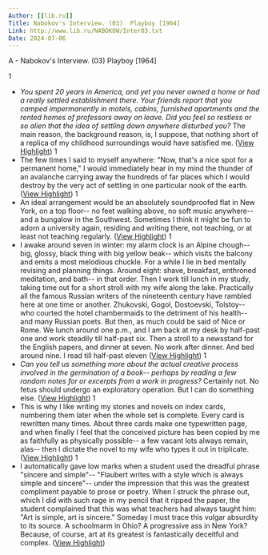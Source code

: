 ```yaml
---
Author: [[lib.ru]]
Title: Nabokov's Interview. (03)  Playboy [1964]
Link: http://www.lib.ru/NABOKOW/Inter03.txt
Date: 2024-07-06
---
```

A - Nabokov's Interview. (03)  Playboy [1964]

1
- *You spent 20 years in America, and yet you never owned a home or had a really settled establishment there. Your friends report that you camped impermanently in motels, cabins, furnished apartments and the rented homes of professors away on leave. Did you feel so restless or so alien that the idea of settling down anywhere disturbed you?* The main reason, the background reason, is, I suppose, that nothing short of a replica of my childhood surroundings would have satisfied me. ([View Highlight](https://read.readwise.io/read/01h1mpwk68w9arv43727553h21))
1
- The few times I said to myself anywhere: "Now, that's a nice spot for a permanent home," I would immediately hear in my mind the thunder of an avalanche carrying away the hundreds of far places which I would destroy by the very act of settling in one particular nook of the earth. ([View Highlight](https://read.readwise.io/read/01h1mpxvxzrdsvazc0chv6vcpc))
1
- An ideal arrangement would be an absolutely soundproofed flat in New York, on a top floor-- no feet walking above, no soft music anywhere-- and a bungalow in the Southwest. Sometimes I think it might be fun to adorn a university again, residing and writing there, not teaching, or at least not teaching regularly. ([View Highlight](https://read.readwise.io/read/01h1mpzv8h632bsg9yxfgwn5f8))
1
- I awake around seven in winter: my alarm clock is an Alpine chough-- big, glossy, black thing with big yellow beak-- which visits the balcony and emits a most melodious chuckle. For a while I lie in bed mentally revising and planning things. Around eight: shave, breakfast, enthroned meditation, and bath-- in that order. Then I work till lunch in my study, taking time out for a short stroll with my wife along the lake. Practically all the famous Russian writers of the nineteenth century have rambled here at one time or another. Zhukovski, Gogol, Dostoevski, Tolstoy-- who courted the hotel chambermaids to the detriment of his health-- and many Russian poets. But then, as much could be said of Nice or Rome. We lunch around one p.m., and I am back at my desk by half-past one and work steadily till half-past six. Then a stroll to a newsstand for the English papers, and dinner at seven. No work after dinner. And bed around nine. I read till half-past eleven ([View Highlight](https://read.readwise.io/read/01h1mq30mpzhf4jfy7gwchm852))
1
- *Can you tell us something more about the actual creative process involved in the germination of a book-- perhaps by reading a few random notes for or excerpts from a work in progress?* Certainly not. No fetus should undergo an exploratory operation. But I can do something else. ([View Highlight](https://read.readwise.io/read/01h1mq7h1cyx49dkhj1akh2q70))
1
- This is why I like writing my stories and novels on index cards, numbering them later when the whole set is complete. Every card is rewritten many times. About three cards make one typewritten page, and when finally I feel that the conceived picture has been copied by me as faithfully as physically possible-- a few vacant lots always remain, alas-- then I dictate the novel to my wife who types it out in triplicate. ([View Highlight](https://read.readwise.io/read/01h1mqchtms7z8js88whr0atc7))
1
- I automatically gave low marks when a student used the dreadful phrase "sincere and simple"-- "Flaubert writes with a style which is always simple and sincere"-- under the impression that this was the greatest compliment payable to prose or poetry. When I struck the phrase out, which I did with such rage in my pencil that it ripped the paper, the student complained that this was what teachers had always taught him: "Art is simple, art is sincere." Someday I must trace this vulgar absurdity to its source. A schoolmarm in Ohio? A progressive ass in New York? Because, of course, art at its greatest is fantastically deceitful and complex. ([View Highlight](https://read.readwise.io/read/01h1mqehr1mgzxaqn1cpezw41w))
